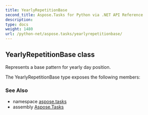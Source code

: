 ```yaml
---
title: YearlyRepetitionBase
second_title: Aspose.Tasks for Python via .NET API Reference
description: 
type: docs
weight: 1480
url: /python-net/aspose.tasks/yearlyrepetitionbase/
---
```


## YearlyRepetitionBase class

Represents a base pattern for yearly day position.

The YearlyRepetitionBase type exposes the following members:

### See Also

* namespace [aspose.tasks](/tasks/python-net/aspose.tasks/)
* assembly [Aspose.Tasks](/tasks/python-net/)

